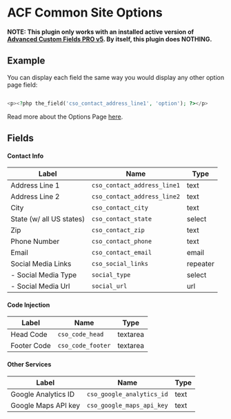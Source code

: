 # ACF Common Site Options

**NOTE: This plugin only works with an installed active version of [Advanced Custom Fields PRO v5](https://www.advancedcustomfields.com/pro/). By itself, this plugin does NOTHING.**

## Example

You can display each field the same way you would display any other option page field:

```php

<p><?php the_field('cso_contact_address_line1', 'option'); ?></p>

```

Read more about the Options Page [here](https://www.advancedcustomfields.com/add-ons/options-page/).

## Fields

#### Contact Info

|Label | Name | Type |
|---|---|---|
|Address Line 1|`cso_contact_address_line1`|text|
| Address Line 2 | `cso_contact_address_line2` | text |
| City | `cso_contact_city` | text |
| State (w/ all US states) | `cso_contact_state` | select |
| Zip | `cso_contact_zip` | text |
| Phone Number | `cso_contact_phone` | text |
| Email | `cso_contact_email` | email |
| Social Media Links | `cso_social_links` | repeater |
|  - Social Media Type | `social_type` | select |
|  - Social Media Url | `social_url` | url |

#### Code Injection

|Label | Name | Type |
|---|---|---|
| Head Code | `cso_code_head` | textarea |
| Footer Code | `cso_code_footer` | textarea |

#### Other Services

|Label | Name | Type |
|---|---|---|
| Google Analytics ID | `cso_google_analytics_id` | text |
| Google Maps API key | `cso_google_maps_api_key` | text |
